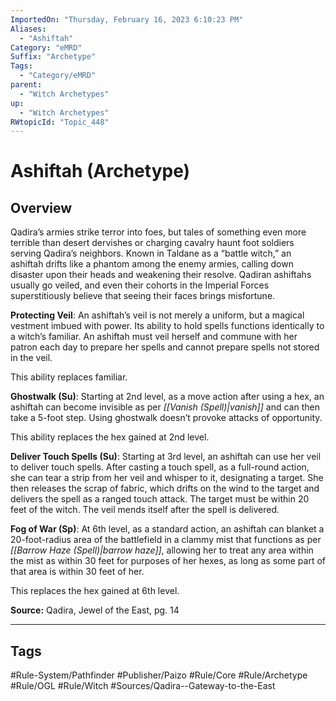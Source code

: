 ```yaml
---
ImportedOn: "Thursday, February 16, 2023 6:10:23 PM"
Aliases:
  - "Ashiftah"
Category: "eMRD"
Suffix: "Archetype"
Tags:
  - "Category/eMRD"
parent:
  - "Witch Archetypes"
up:
  - "Witch Archetypes"
RWtopicId: "Topic_448"
---
```

# Ashiftah (Archetype)
## Overview
Qadira’s armies strike terror into foes, but tales of something even more terrible than desert dervishes or charging cavalry haunt foot soldiers serving Qadira’s neighbors. Known in Taldane as a “battle witch,” an ashiftah drifts like a phantom among the enemy armies, calling down disaster upon their heads and weakening their resolve. Qadiran ashiftahs usually go veiled, and even their cohorts in the Imperial Forces superstitiously believe that seeing their faces brings misfortune. 

**Protecting Veil**: An ashiftah’s veil is not merely a uniform, but a magical vestment imbued with power. Its ability to hold spells functions identically to a witch’s familiar. An ashiftah must veil herself and commune with her patron each day to prepare her spells and cannot prepare spells not stored in the veil. 

This ability replaces familiar. 

**Ghostwalk (Su)**: Starting at 2nd level, as a move action after using a hex, an ashiftah can become invisible as per *[[Vanish (Spell)|vanish]]* and can then take a 5-foot step. Using ghostwalk doesn’t provoke attacks of opportunity. 

This ability replaces the hex gained at 2nd level. 

**Deliver Touch Spells (Su)**: Starting at 3rd level, an ashiftah can use her veil to deliver touch spells. After casting a touch spell, as a full-round action, she can tear a strip from her veil and whisper to it, designating a target. She then releases the scrap of fabric, which drifts on the wind to the target and delivers the spell as a ranged touch attack. The target must be within 20 feet of the witch. The veil mends itself after the spell is delivered. 

**Fog of War (Sp)**: At 6th level, as a standard action, an ashiftah can blanket a 20-foot-radius area of the battlefield in a clammy mist that functions as per *[[Barrow Haze (Spell)|barrow haze]]*, allowing her to treat any area within the mist as within 30 feet for purposes of her hexes, as long as some part of that area is within 30 feet of her. 

This replaces the hex gained at 6th level. 

**Source:** Qadira, Jewel of the East, pg. 14


---
## Tags
#Rule-System/Pathfinder #Publisher/Paizo #Rule/Core #Rule/Archetype #Rule/OGL #Rule/Witch #Sources/Qadira--Gateway-to-the-East

